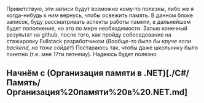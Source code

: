 
Приветствую, эти записи будут возможно кому-то полезны, либо же я когда-нибудь к ним вернусь, чтобы освежить память.
В данном блоке записок, буду рассматривать аспекты работы памяти, в дальнейшем будет пополнение, но это по мере необходимости. 
Залью конечный результат на github, после того, как пройду собеседование на стажировку Fullstack разработчиком (*Вообще-то было бы круче если backend, но тоже сойдёт*)
Постараюсь так, чтобы даже школьнику было понятно (т.е. мне 17ти летнему). Надеюсь будет полезно
[](./Static/zvOlQ2.gif)
## Начнём с (Организация памяти в .NET)[./C#/Память/Организация%20памяти%20в%20.NET.md]
